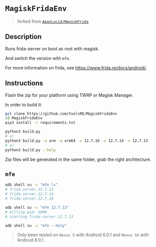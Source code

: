 # `MagiskFridaEnv`


> forked from [`AeonLucid/MagiskFrida`](https://github.com/AeonLucid/MagiskFrida)

## Description

Runs frida-server on boot as root with magisk.   

And switch the version with `mfe`.   

For more information on frida, see https://www.frida.re/docs/android/.

## Instructions

Flash the zip for your platform using TWRP or Magisk Manager.

In order to build it:

```sh
git clone https://github.com/toolsRE/MagiskFridaEnv
cd MagiskFridaEnv
pip3 install -r requirements.txt

python3 build.py
# or
python3 build.py -a arm -a arm64 -v 12.7.16 -v 12.7.14 -v 12.7.13
# or
python3 build.py --help
```

Zip files will be generated in the same folder, grab the right architecture.  

## `mfe` 

```sh
adb shell su -c "mfe ls"
# frida-server.12.7.13
# frida-server.12.7.14
# frida-server.12.7.16

adb shell su -c "mfe 12.7.13"
# killing pid: 4690
# starting frida-server.12.7.13

adb shell su -c "mfe --help"
```

> Only been tested on `Nexus 5` with Android 6.0.1 and `Nexus 5X` with Android 8.0.1. 